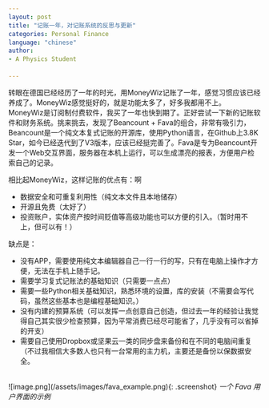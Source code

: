 ```yaml
---
layout: post
title: "记账一年，对记账系统的反思与更新"
categories: Personal Finance
language: "chinese"
author:
- A Physics Student

---
```



转眼在德国已经经历了一年的时光，用MoneyWiz记账了一年，感觉习惯应该已经养成了。MoneyWiz感觉挺好的，就是功能太多了，好多我都用不上。 MoneyWiz是订阅制付费软件，我买了一年也快到期了。正好尝试一下新的记账软件和财务系统。挑来挑去，发现了Beancount + Fava的组合，非常有吸引力，Beancount是一个纯文本复式记账的开源库，使用Python语言，在Github上3.8K Star，如今已经迭代到了V3版本，应该已经挺完善了。Fava是专为Beancount开发一个Web交互界面，服务器在本机上运行，可以生成漂亮的报表，方便用户检索自己的记录。

相比起MoneyWiz，这样记账的优点有：啊
* 数据安全和可重复利用性（纯文本文件且本地储存）
* 开源且免费（太好了）
* 投资账户，实体资产按时间贬值等高级功能也可以方便的引入。（暂时用不上，但可以有！）


缺点是：
* 没有APP，需要使用纯文本编辑器自己一行一行的写，只有在电脑上操作才方便，无法在手机上随手记。
* 需要学习复式记账法的基础知识（只需要一点点）
* 需要一些Python相关基础知识，熟悉环境的设置，库的安装（不需要会写代码，虽然这些基本也是编程基础知识。）
* 没有内建的预算系统（可以发挥一点创意自己创造，但过去一年的经验让我觉得自己其实很少检查预算，因为平常消费已经尽可能省了，几乎没有可以省掉的开支）
* 需要自己使用Dropbox或坚果云一类的同步盘来备份和在不同的电脑间重复（不过我相信大多数人也只有一台常用的主力机，主要还是备份以保数据安全。

<br>
![image.png](/assets/images/fava_example.png){: .screenshot}
<em> 一个 Fava 用户界面的示例 </em>